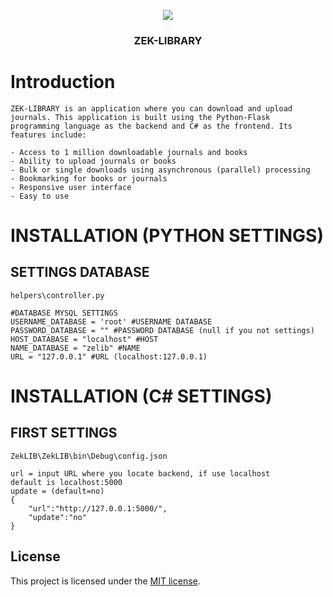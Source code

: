 <p align="center">
    <img src="https://i.ibb.co/CJqYnPC/Instagram-post-1.jpg alt="ZEK-LIBRARY">
  </a>
</p>

<h3 align="center">ZEK-LIBRARY</h3>

# Introduction
```
ZEK-LIBRARY is an application where you can download and upload journals. This application is built using the Python-Flask
programming language as the backend and C# as the frontend. Its features include:

- Access to 1 million downloadable journals and books
- Ability to upload journals or books
- Bulk or single downloads using asynchronous (parallel) processing
- Bookmarking for books or journals
- Responsive user interface
- Easy to use
```
# INSTALLATION (PYTHON SETTINGS)
## SETTINGS DATABASE
```
helpers\controller.py
```
```
#DATABASE MYSQL SETTINGS
USERNAME_DATABASE = 'root' #USERNAME DATABASE
PASSWORD_DATABASE = "" #PASSWORD DATABASE (null if you not settings)
HOST_DATABASE = "localhost" #HOST 
NAME_DATABASE = "zelib" #NAME 
URL = "127.0.0.1" #URL (localhost:127.0.0.1)
```

# INSTALLATION (C# SETTINGS)
## FIRST SETTINGS
```
ZekLIB\ZekLIB\bin\Debug\config.json
```
```
url = input URL where you locate backend, if use localhost
default is localhost:5000
update = (default=no)
{
	"url":"http://127.0.0.1:5000/", 
	"update":"no"
}
```
## License
This project is licensed under the [MIT license](LICENSE).






